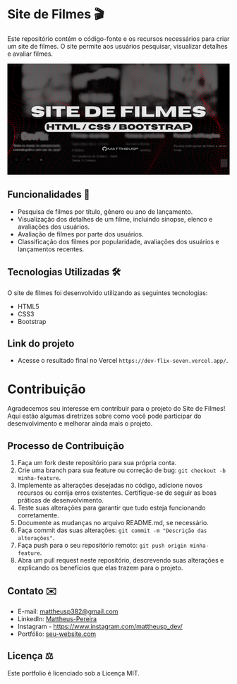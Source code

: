 # Site de Filmes 🎬

Este repositório contém o código-fonte e os recursos necessários para criar um site de filmes. O site permite aos usuários pesquisar, visualizar detalhes e avaliar filmes.


![Tumbnail](img/thumbnail-site-de-filmes.png)

## Funcionalidades 🔴

- Pesquisa de filmes por título, gênero ou ano de lançamento.
- Visualização dos detalhes de um filme, incluindo sinopse, elenco e avaliações dos usuários.
- Avaliação de filmes por parte dos usuários.
- Classificação dos filmes por popularidade, avaliações dos usuários e lançamentos recentes.

## Tecnologias Utilizadas 🛠️

O site de filmes foi desenvolvido utilizando as seguintes tecnologias:

- HTML5
- CSS3
- Bootstrap

## Link do projeto
- Acesse o resultado final no Vercel `https://dev-flix-seven.vercel.app/`.

# Contribuição

Agradecemos seu interesse em contribuir para o projeto do Site de Filmes! Aqui estão algumas diretrizes sobre como você pode participar do desenvolvimento e melhorar ainda mais o projeto.

## Processo de Contribuição

1. Faça um fork deste repositório para sua própria conta.
2. Crie uma branch para sua feature ou correção de bug: `git checkout -b minha-feature`.
3. Implemente as alterações desejadas no código, adicione novos recursos ou corrija erros existentes. Certifique-se de seguir as boas práticas de desenvolvimento.
4. Teste suas alterações para garantir que tudo esteja funcionando corretamente.
5. Documente as mudanças no arquivo README.md, se necessário.
6. Faça commit das suas alterações: `git commit -m "Descrição das alterações"`.
7. Faça push para o seu repositório remoto: `git push origin minha-feature`.
8. Abra um pull request neste repositório, descrevendo suas alterações e explicando os benefícios que elas trazem para o projeto.

## Contato ✉️

- E-mail: mattheusp382@gmail.com
- LinkedIn: [Mattheus-Pereira](https://www.linkedin.com/in/mattheuspereira/)
- Instagram - https://www.instagram.com/mattheusp_dev/
- Portfólio: [seu-website.com](https://www.seu-website.com)

## Licença ⚖️

Este portfolio é licenciado sob a Licença MIT.